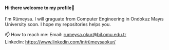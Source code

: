 #### Hi there welcome to my profile👋

I'm Rümeysa. I will graguate from Computer Engineering in Ondokuz Mayıs University soon. I hope my repositories helps you.

📫 How to reach me:
Email: rumeysa.okur@bil.omu.edu.tr </br>
Linkedin: https://www.linkedin.com/in/rümeysaokur/

<!--
**meysaru/meysaru** is a ✨ _special_ ✨ repository because its `README.md` (this file) appears on your GitHub profile.

Here are some ideas to get you started:

- 🔭 I’m currently working on ...
- 🌱 I’m currently learning ...
- 👯 I’m looking to collaborate on ...
- 🤔 I’m looking for help with ...
- 💬 Ask me about ...
- 📫 How to reach me: ...
- 😄 Pronouns: ...
- ⚡ Fun fact: ...
-->

